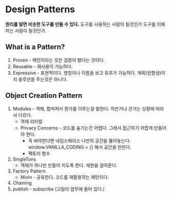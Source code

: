 # Design Patterns

**원리를 알면 비슷한 도구를 만들 수 있다.**
도구를 사용하는 사람이 될것인가 도구를 이해하는 사람이 될것인가.

## What is a Pattern?

1. Proven - 패턴이라는 것은 검증이 됐다는 것이다.
2. Reusable - 재사용이 가능하다.
3. Expressive - 표현적이다. 명칭이나 이름을 보고 유추가 가능하다. 계획(방향성)이지 솔루션을 주는것은 아니다.

## Object Creation Pattern

1. Modules - 객체, 합쳐져서 뭔가를 이루는걸 말한다. 작은거냐 큰거는 상황에 따라서 다르다. 
   * 객체 리터럴
   * Privacy Concerns - 코드를 숨기는건 어렵다. 그래서 접근하기 어렵게 만들어야 한다.  
     * 꼭 써야한다면 네임스페이스 나만의 공간을 뚫어놓는다. window.VANILLA_CODING = {} 해서 공간을 만든다.
     * 팩토리 함수
2. SingleTons
   * 객체가 하나만 만들어 지도록 한다. 제한을 걸어준다.
3. Factory Pattern
   * Mixin - 공유한다. 코드를 재활용하는 패턴이다. 
4. Chaining
5. publish - subscribe (고릴라 업무에 들어 있다.)

